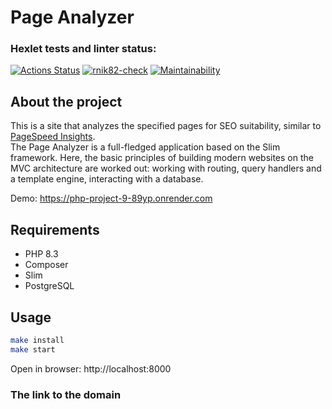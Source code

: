 # Page Analyzer

### Hexlet tests and linter status:
[![Actions Status](https://github.com/rnik82/php-project-9/actions/workflows/hexlet-check.yml/badge.svg)](https://github.com/rnik82/php-project-9/actions)
[![rnik82-check](https://github.com/rnik82/php-project-9/actions/workflows/workflow.yml/badge.svg)](https://github.com/rnik82/php-project-9/actions/workflows/workflow.yml)
[![Maintainability](https://api.codeclimate.com/v1/badges/dad43117f496ab213b34/maintainability)](https://codeclimate.com/github/rnik82/php-project-9/maintainability)

## About the project

This is a site that analyzes the specified pages for SEO suitability, similar to [PageSpeed Insights](https://pagespeed.web.dev/).  
The Page Analyzer is a full-fledged application based on the Slim framework. Here, the basic principles of building modern websites on the MVC architecture are worked out: working with routing, query handlers and a template engine, interacting with a database.

Demo: https://php-project-9-89yp.onrender.com

## Requirements

* PHP 8.3
* Composer
* Slim
* PostgreSQL

## Usage

```bash
make install
make start
```
Open in browser: http://localhost:8000

### The link to the domain
